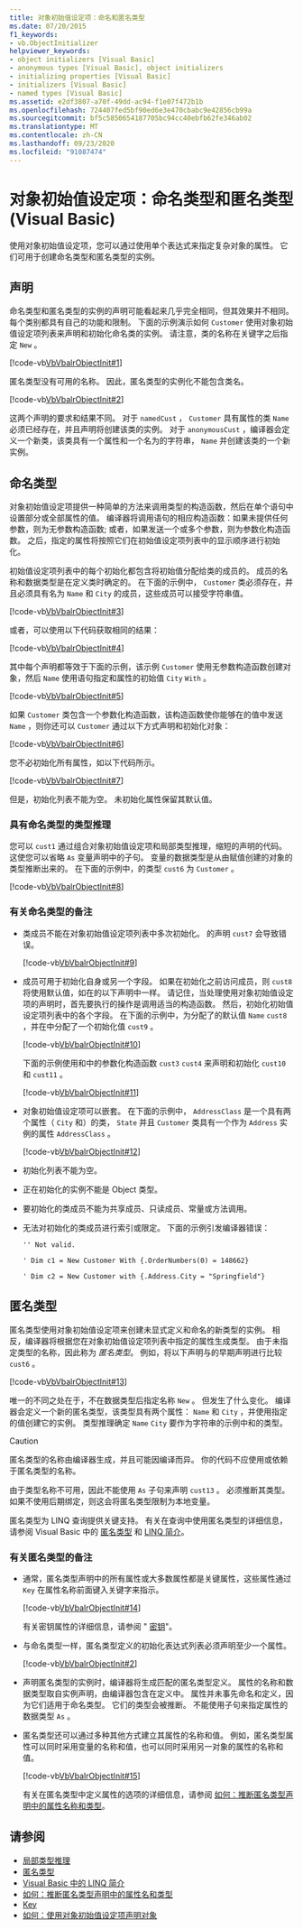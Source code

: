 ```yaml
---
title: 对象初始值设定项：命名和匿名类型
ms.date: 07/20/2015
f1_keywords:
- vb.ObjectInitializer
helpviewer_keywords:
- object initializers [Visual Basic]
- anonymous types [Visual Basic], object initializers
- initializing properties [Visual Basic]
- initializers [Visual Basic]
- named types [Visual Basic]
ms.assetid: e2df3807-a70f-49dd-ac94-f1e07f472b1b
ms.openlocfilehash: 724407fed5bf90ed6e3e470cbabc9e42856cb99a
ms.sourcegitcommit: bf5c5850654187705bc94cc40ebfb62fe346ab02
ms.translationtype: MT
ms.contentlocale: zh-CN
ms.lasthandoff: 09/23/2020
ms.locfileid: "91087474"
---
```

# <a name="object-initializers-named-and-anonymous-types-visual-basic"></a>对象初始值设定项：命名类型和匿名类型 (Visual Basic)

使用对象初始值设定项，您可以通过使用单个表达式来指定复杂对象的属性。 它们可用于创建命名类型和匿名类型的实例。  
  
## <a name="declarations"></a>声明  

 命名类型和匿名类型的实例的声明可能看起来几乎完全相同，但其效果并不相同。 每个类别都具有自己的功能和限制。 下面的示例演示如何 `Customer` 使用对象初始值设定项列表来声明和初始化命名类的实例。 请注意，类的名称在关键字之后指定 `New` 。  
  
 [!code-vb[VbVbalrObjectInit#1](~/samples/snippets/visualbasic/VS_Snippets_VBCSharp/VbVbalrObjectInit/VB/Class1.vb#1)]  
  
 匿名类型没有可用的名称。 因此，匿名类型的实例化不能包含类名。  
  
 [!code-vb[VbVbalrObjectInit#2](~/samples/snippets/visualbasic/VS_Snippets_VBCSharp/VbVbalrObjectInit/VB/Class1.vb#2)]  
  
 这两个声明的要求和结果不同。 对于 `namedCust` ， `Customer` 具有属性的类 `Name` 必须已经存在，并且声明将创建该类的实例。 对于 `anonymousCust` ，编译器会定义一个新类，该类具有一个属性和一个名为的字符串， `Name` 并创建该类的一个新实例。  
  
## <a name="named-types"></a>命名类型  

 对象初始值设定项提供一种简单的方法来调用类型的构造函数，然后在单个语句中设置部分或全部属性的值。 编译器将调用语句的相应构造函数：如果未提供任何参数，则为无参数构造函数; 或者，如果发送一个或多个参数，则为参数化构造函数。 之后，指定的属性将按照它们在初始值设定项列表中的显示顺序进行初始化。  
  
 初始值设定项列表中的每个初始化都包含将初始值分配给类的成员的。 成员的名称和数据类型是在定义类时确定的。 在下面的示例中， `Customer` 类必须存在，并且必须具有名为 `Name` 和 `City` 的成员，这些成员可以接受字符串值。  
  
 [!code-vb[VbVbalrObjectInit#3](~/samples/snippets/visualbasic/VS_Snippets_VBCSharp/VbVbalrObjectInit/VB/Class1.vb#3)]  
  
 或者，可以使用以下代码获取相同的结果：  
  
 [!code-vb[VbVbalrObjectInit#4](~/samples/snippets/visualbasic/VS_Snippets_VBCSharp/VbVbalrObjectInit/VB/Class1.vb#4)]  
  
 其中每个声明都等效于下面的示例，该示例 `Customer` 使用无参数构造函数创建对象，然后 `Name` 使用语句指定和属性的初始值 `City` `With` 。  
  
 [!code-vb[VbVbalrObjectInit#5](~/samples/snippets/visualbasic/VS_Snippets_VBCSharp/VbVbalrObjectInit/VB/Class1.vb#5)]  
  
 如果 `Customer` 类包含一个参数化构造函数，该构造函数使你能够在的值中发送 `Name` ，则你还可以 `Customer` 通过以下方式声明和初始化对象：  
  
 [!code-vb[VbVbalrObjectInit#6](~/samples/snippets/visualbasic/VS_Snippets_VBCSharp/VbVbalrObjectInit/VB/Class1.vb#6)]  
  
 您不必初始化所有属性，如以下代码所示。  
  
 [!code-vb[VbVbalrObjectInit#7](~/samples/snippets/visualbasic/VS_Snippets_VBCSharp/VbVbalrObjectInit/VB/Class1.vb#7)]  
  
 但是，初始化列表不能为空。 未初始化属性保留其默认值。  
  
### <a name="type-inference-with-named-types"></a>具有命名类型的类型推理  

 您可以 `cust1` 通过组合对象初始值设定项和局部类型推理，缩短的声明的代码。 这使您可以省略 `As` 变量声明中的子句。 变量的数据类型是从由赋值创建的对象的类型推断出来的。 在下面的示例中，的类型 `cust6` 为 `Customer` 。  
  
 [!code-vb[VbVbalrObjectInit#8](~/samples/snippets/visualbasic/VS_Snippets_VBCSharp/VbVbalrObjectInit/VB/Class1.vb#8)]  
  
### <a name="remarks-about-named-types"></a>有关命名类型的备注  
  
- 类成员不能在对象初始值设定项列表中多次初始化。 的声明 `cust7` 会导致错误。  
  
     [!code-vb[VbVbalrObjectInit#9](~/samples/snippets/visualbasic/VS_Snippets_VBCSharp/VbVbalrObjectInit/VB/Class1.vb#9)]  
  
- 成员可用于初始化自身或另一个字段。 如果在初始化之前访问成员，则 `cust8` 将使用默认值，如在的以下声明中一样。 请记住，当处理使用对象初始值设定项的声明时，首先要执行的操作是调用适当的构造函数。 然后，初始化初始值设定项列表中的各个字段。 在下面的示例中，为分配了的默认值 `Name` `cust8` ，并在中分配了一个初始化值 `cust9` 。  
  
     [!code-vb[VbVbalrObjectInit#10](~/samples/snippets/visualbasic/VS_Snippets_VBCSharp/VbVbalrObjectInit/VB/Class1.vb#10)]  
  
     下面的示例使用和中的参数化构造函数 `cust3` `cust4` 来声明和初始化 `cust10` 和 `cust11` 。  
  
     [!code-vb[VbVbalrObjectInit#11](~/samples/snippets/visualbasic/VS_Snippets_VBCSharp/VbVbalrObjectInit/VB/Class1.vb#11)]  
  
- 对象初始值设定项可以嵌套。 在下面的示例中， `AddressClass` 是一个具有两个属性（ `City` 和）的类， `State` 并且 `Customer` 类具有一个作为 `Address` 实例的属性 `AddressClass` 。  
  
     [!code-vb[VbVbalrObjectInit#12](~/samples/snippets/visualbasic/VS_Snippets_VBCSharp/VbVbalrObjectInit/VB/Class1.vb#12)]  
  
- 初始化列表不能为空。  
  
- 正在初始化的实例不能是 Object 类型。  
  
- 要初始化的类成员不能为共享成员、只读成员、常量或方法调用。  
  
- 无法对初始化的类成员进行索引或限定。 下面的示例引发编译器错误：  
  
     `'' Not valid.`  
  
     `' Dim c1 = New Customer With {.OrderNumbers(0) = 148662}`  
  
     `' Dim c2 = New Customer with {.Address.City = "Springfield"}`  
  
## <a name="anonymous-types"></a>匿名类型  

 匿名类型使用对象初始值设定项来创建未显式定义和命名的新类型的实例。 相反，编译器将根据您在对象初始值设定项列表中指定的属性生成类型。 由于未指定类型的名称，因此称为 *匿名类型*。 例如，将以下声明与的早期声明进行比较 `cust6` 。  
  
 [!code-vb[VbVbalrObjectInit#13](~/samples/snippets/visualbasic/VS_Snippets_VBCSharp/VbVbalrObjectInit/VB/Class1.vb#13)]  
  
 唯一的不同之处在于，不在数据类型后指定名称 `New` 。 但发生了什么变化。 编译器会定义一个新的匿名类型，该类型具有两个属性： `Name` 和 `City` ，并使用指定的值创建它的实例。 类型推理确定 `Name` `City` 要作为字符串的示例中和的类型。  
  
> [!CAUTION]
> 匿名类型的名称由编译器生成，并且可能因编译而异。 你的代码不应使用或依赖于匿名类型的名称。  
  
 由于类型名称不可用，因此不能使用 `As` 子句来声明 `cust13` 。 必须推断其类型。 如果不使用后期绑定，则这会将匿名类型限制为本地变量。  
  
 匿名类型为 LINQ 查询提供关键支持。 有关在查询中使用匿名类型的详细信息，请参阅 Visual Basic 中的 [匿名类型](anonymous-types.md) 和 [LINQ 简介](../linq/introduction-to-linq.md)。  
  
### <a name="remarks-about-anonymous-types"></a>有关匿名类型的备注  
  
- 通常，匿名类型声明中的所有属性或大多数属性都是关键属性，这些属性通过 `Key` 在属性名称前面键入关键字来指示。  
  
     [!code-vb[VbVbalrObjectInit#14](~/samples/snippets/visualbasic/VS_Snippets_VBCSharp/VbVbalrObjectInit/VB/Class1.vb#14)]  
  
     有关密钥属性的详细信息，请参阅 " [密钥](../../../language-reference/modifiers/key.md)"。  
  
- 与命名类型一样，匿名类型定义的初始化表达式列表必须声明至少一个属性。  
  
     [!code-vb[VbVbalrObjectInit#2](~/samples/snippets/visualbasic/VS_Snippets_VBCSharp/VbVbalrObjectInit/VB/Class1.vb#2)]  
  
- 声明匿名类型的实例时，编译器将生成匹配的匿名类型定义。 属性的名称和数据类型取自实例声明，由编译器包含在定义中。 属性并未事先命名和定义，因为它们适用于命名类型。 它们的类型会被推断。 不能使用子句来指定属性的数据类型 `As` 。  
  
- 匿名类型还可以通过多种其他方式建立其属性的名称和值。 例如，匿名类型属性可以同时采用变量的名称和值，也可以同时采用另一对象的属性的名称和值。  
  
     [!code-vb[VbVbalrObjectInit#15](~/samples/snippets/visualbasic/VS_Snippets_VBCSharp/VbVbalrObjectInit/VB/Class1.vb#15)]  
  
     有关在匿名类型中定义属性的选项的详细信息，请参阅 [如何：推断匿名类型声明中的属性名称和类型](how-to-infer-property-names-and-types-in-anonymous-type-declarations.md)。  
  
## <a name="see-also"></a>请参阅

- [局部类型推理](../variables/local-type-inference.md)
- [匿名类型](anonymous-types.md)
- [Visual Basic 中的 LINQ 简介](../linq/introduction-to-linq.md)
- [如何：推断匿名类型声明中的属性名和类型](how-to-infer-property-names-and-types-in-anonymous-type-declarations.md)
- [Key](../../../language-reference/modifiers/key.md)
- [如何：使用对象初始值设定项声明对象](how-to-declare-an-object-by-using-an-object-initializer.md)
